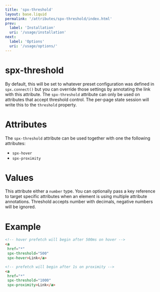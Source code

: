 ```yaml
---
title: 'spx-threshold'
layout: base.liquid
permalink: '/attributes/spx-threshold/index.html'
prev:
  label: 'Installation'
  uri: '/usage/installation'
next:
  label: 'Options'
  uri: '/usage/options/'
---
```


# spx-threshold

By default, this will be set to whatever preset configuration was defined in `spx.connect()` but you can override those settings by annotating the link with this attribute. The `spx-threshold` attribute can only be used on attributes that accept threshold control. The per-page state session will write this to the `threshold` property.

# Attributes

The `spx-threshold` attribute can be used together with one the following attributes:

- `spx-hover`
- `spx-proximity`

# Values

This attribute either a `number` type. You can optionally pass a key reference to target specific attributes when an element is using multiple attribute annotations. Threshold accepts number with decimals, negative numbers will be ignored.

# Example

<!-- prettier-ignore -->
```html
<!-- hover prefetch will begin after 500ms on hover -->
<a
 href="*"
 spx-threshold="500"
 spx-hover>Link</a>

<!-- prefetch will begin after 1s on proximity -->
<a
 href="*"
 spx-threshold="1000"
 spx-proximity>Link</a>

```
